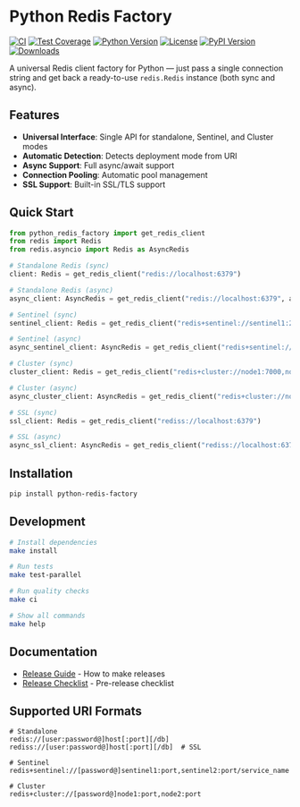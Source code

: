 # Python Redis Factory

[![CI](https://github.com/smirnoffmg/python-redis-factory/workflows/CI/badge.svg)](https://github.com/smirnoffmg/python-redis-factory/actions)
[![Test Coverage](https://codecov.io/gh/smirnoffmg/python-redis-factory/branch/main/graph/badge.svg)](https://codecov.io/gh/smirnoffmg/python-redis-factory)
[![Python Version](https://img.shields.io/badge/python-3.12%2B-blue.svg)](https://www.python.org/downloads/)
[![License](https://img.shields.io/badge/license-MIT-green.svg)](LICENSE)
[![PyPI Version](https://img.shields.io/pypi/v/python-redis-factory.svg)](https://pypi.org/project/python-redis-factory/)
[![Downloads](https://img.shields.io/pypi/dm/python-redis-factory.svg)](https://pypi.org/project/python-redis-factory/)

A universal Redis client factory for Python — just pass a single connection string and get back a ready-to-use `redis.Redis` instance (both sync and async).

## Features

- **Universal Interface**: Single API for standalone, Sentinel, and Cluster modes
- **Automatic Detection**: Detects deployment mode from URI
- **Async Support**: Full async/await support
- **Connection Pooling**: Automatic pool management
- **SSL Support**: Built-in SSL/TLS support

## Quick Start

```python
from python_redis_factory import get_redis_client
from redis import Redis
from redis.asyncio import Redis as AsyncRedis

# Standalone Redis (sync)
client: Redis = get_redis_client("redis://localhost:6379")

# Standalone Redis (async)
async_client: AsyncRedis = get_redis_client("redis://localhost:6379", async_client=True)

# Sentinel (sync)
sentinel_client: Redis = get_redis_client("redis+sentinel://sentinel1:26379/mymaster")

# Sentinel (async)
async_sentinel_client: AsyncRedis = get_redis_client("redis+sentinel://sentinel1:26379/mymaster", async_client=True)

# Cluster (sync)
cluster_client: Redis = get_redis_client("redis+cluster://node1:7000,node2:7001")

# Cluster (async)
async_cluster_client: AsyncRedis = get_redis_client("redis+cluster://node1:7000,node2:7001", async_client=True)

# SSL (sync)
ssl_client: Redis = get_redis_client("rediss://localhost:6379")

# SSL (async)
async_ssl_client: AsyncRedis = get_redis_client("rediss://localhost:6379", async_client=True)
```

## Installation

```bash
pip install python-redis-factory
```

## Development

```bash
# Install dependencies
make install

# Run tests
make test-parallel

# Run quality checks
make ci

# Show all commands
make help
```

## Documentation

- [Release Guide](docs/RELEASE.md) - How to make releases
- [Release Checklist](docs/RELEASE_CHECKLIST.md) - Pre-release checklist

## Supported URI Formats

```
# Standalone
redis://[user:password@]host[:port][/db]
rediss://[user:password@]host[:port][/db]  # SSL

# Sentinel
redis+sentinel://[password@]sentinel1:port,sentinel2:port/service_name

# Cluster
redis+cluster://[password@]node1:port,node2:port
```

